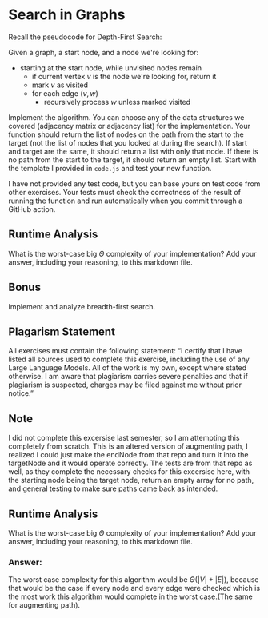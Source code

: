 # Search in Graphs

Recall the pseudocode for Depth-First Search:

Given a graph, a start node, and a node we're looking for:
- starting at the start node, while unvisited nodes remain
    - if current vertex $v$ is the node we're looking for, return it
    - mark $v$ as visited
    - for each edge $(v,w)$
        - recursively process $w$ unless marked visited

Implement the algorithm. You can choose any of the data structures we covered
(adjacency matrix or adjacency list) for the implementation. Your function
should return the list of nodes on the path from the start to the target (not
the list of nodes that you looked at during the search). If start and target are
the same, it should return a list with only that node. If there is no path from
the start to the target, it should return an empty list. Start with the template
I provided in `code.js` and test your new function.

I have not provided any test code, but you can base yours on test code from
other exercises. Your tests must check the correctness of the result of running
the function and run automatically when you commit through a GitHub action.

## Runtime Analysis

What is the worst-case big $\Theta$ complexity of your implementation? Add your
answer, including your reasoning, to this markdown file.

## Bonus

Implement and analyze breadth-first search.

## Plagarism Statement

All exercises must contain the following statement:
“I certify that I have listed all sources used to complete this exercise, including the use
of any Large Language Models. All of the work is my own, except where stated
otherwise. I am aware that plagiarism carries severe penalties and that if plagiarism is
suspected, charges may be filed against me without prior notice.”

## Note
I did not complete this excersise last semester, so I am attempting this completely from scratch. This is an altered version of augmenting path, I realized I could just make the endNode from that repo and turn it into the targetNode and it would operate correctly. The tests are from that repo as well, as they complete the necessary checks for this excersise here, with the starting node being the target node, return an empty array for no path, and general testing to make sure paths came back as intended.

## Runtime Analysis

What is the worst-case big $\Theta$ complexity of your implementation? Add your
answer, including your reasoning, to this markdown file.

### Answer:

The worst case complexity for this algorithm would be $\Theta(|V| + |E|)$, because that would be the case if every node and every edge were checked which is the most work this algorithm would complete in the worst case.(The same for augmenting path).

